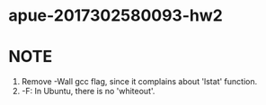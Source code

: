 # apue-2017302580093-hw2

# NOTE

1. Remove -Wall gcc flag, since it complains about 'lstat' function.
2. -F: In Ubuntu, there is no 'whiteout'.
